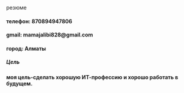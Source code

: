 <html>
  <body>
  <head>резюме</head>
<title>Мамай Әліби</title>
<h4>телефон: 870894947806</h4>
<h4>gmail: mamajalibi828@gmail.com</h4>
<h4>город: Алматы</h4>
<P><H5>Цель</H5></P>
<h4>моя цель-сделать хорошую ИТ-профессию и хорошо работать в будущем.</h4>


</body>
</html>
